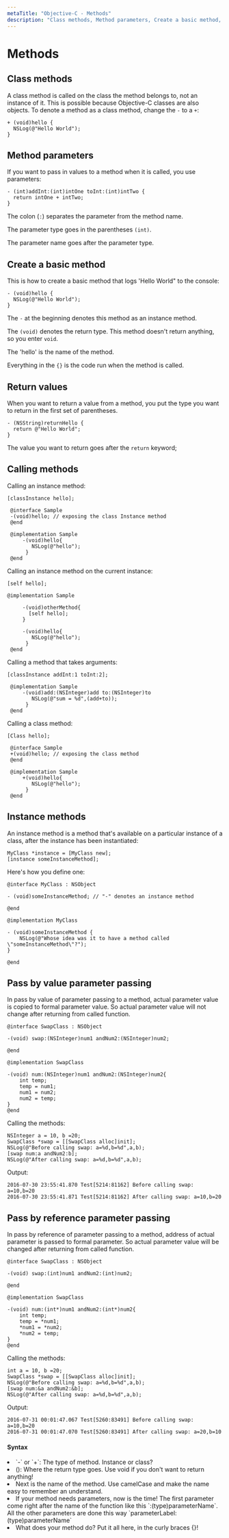 ```yaml
---
metaTitle: "Objective-C - Methods"
description: "Class methods, Method parameters, Create a basic method, Return values, Calling methods, Instance methods, Pass by value parameter passing, Pass by reference parameter passing"
---
```


# Methods



## Class methods


A class method is called on the class the method belongs to, not an instance of it. This is possible because Objective-C classes are also objects. To denote a method as a class method, change the `-` to a `+`:

```objc
+ (void)hello {
  NSLog(@"Hello World");
}

```



## Method parameters


If you want to pass in values to a method when it is called, you use parameters:

```objc
- (int)addInt:(int)intOne toInt:(int)intTwo {
  return intOne + intTwo;
}

```

The colon (`:`) separates the parameter from the method name.

The parameter type goes in the parentheses `(int)`.

The parameter name goes after the parameter type.



## Create a basic method


This is how to create a basic method that logs 'Hello World" to the console:

```objc
- (void)hello {
  NSLog(@"Hello World");
}

```

The `-` at the beginning denotes this method as an instance method.

The `(void)` denotes the return type. This method doesn't return anything, so you enter `void`.

The 'hello' is the name of the method.

Everything in the `{}` is the code run when the method is called.



## Return values


When you want to return a value from a method, you put the type you want to return in the first set of parentheses.

```objc
- (NSString)returnHello {
  return @"Hello World";
}

```

The value you want to return goes after the `return` keyword;



## Calling methods


Calling an instance method:

```objc
[classInstance hello];

 @interface Sample
 -(void)hello; // exposing the class Instance method
 @end

 @implementation Sample
     -(void)hello{
        NSLog(@"hello");
      }
 @end

```

Calling an instance method on the current instance:

```objc
[self hello];

@implementation Sample

     -(void)otherMethod{
       [self hello];
     }

     -(void)hello{
        NSLog(@"hello");
      }
 @end

```

Calling a method that takes arguments:

```objc
[classInstance addInt:1 toInt:2];

 @implementation Sample
     -(void)add:(NSInteger)add to:(NSInteger)to
        NSLog(@"sum = %d",(add+to));
      }
 @end

```

Calling a class method:

```objc
[Class hello];

 @interface Sample
 +(void)hello; // exposing the class method
 @end

 @implementation Sample
     +(void)hello{
        NSLog(@"hello");
      }
 @end

```



## Instance methods


An instance method is a method that's available on a particular instance of a class, after the instance has been instantiated:

```objc
MyClass *instance = [MyClass new];
[instance someInstanceMethod];

```

Here's how you define one:

```objc
@interface MyClass : NSObject

- (void)someInstanceMethod; // "-" denotes an instance method

@end

@implementation MyClass

- (void)someInstanceMethod {
    NSLog(@"Whose idea was it to have a method called \"someInstanceMethod\"?");
}

@end

```



## Pass by value parameter passing


In pass by value of parameter passing to a method, actual parameter value is copied to formal parameter value. So actual parameter value will not change after returning from called function.

```objc
@interface SwapClass : NSObject

-(void) swap:(NSInteger)num1 andNum2:(NSInteger)num2;

@end

@implementation SwapClass

-(void) num:(NSInteger)num1 andNum2:(NSInteger)num2{
    int temp;
    temp = num1;
    num1 = num2;
    num2 = temp;
}
@end

```

Calling the methods:

```objc
NSInteger a = 10, b =20;
SwapClass *swap = [[SwapClass alloc]init];
NSLog(@"Before calling swap: a=%d,b=%d",a,b);
[swap num:a andNum2:b];
NSLog(@"After calling swap: a=%d,b=%d",a,b);

```

Output:

```objc
2016-07-30 23:55:41.870 Test[5214:81162] Before calling swap: a=10,b=20
2016-07-30 23:55:41.871 Test[5214:81162] After calling swap: a=10,b=20

```



## Pass by reference parameter passing


In pass by reference of parameter passing to a method, address of actual parameter is passed to formal parameter. So actual parameter value will be changed after returning from called function.

```objc
@interface SwapClass : NSObject

-(void) swap:(int)num1 andNum2:(int)num2;

@end

@implementation SwapClass

-(void) num:(int*)num1 andNum2:(int*)num2{
    int temp;
    temp = *num1;
    *num1 = *num2;
    *num2 = temp;
}
@end

```

Calling the methods:

```objc
int a = 10, b =20;
SwapClass *swap = [[SwapClass alloc]init];
NSLog(@"Before calling swap: a=%d,b=%d",a,b);
[swap num:&a andNum2:&b];
NSLog(@"After calling swap: a=%d,b=%d",a,b);

```

Output:

```objc
2016-07-31 00:01:47.067 Test[5260:83491] Before calling swap: a=10,b=20
2016-07-31 00:01:47.070 Test[5260:83491] After calling swap: a=20,b=10

```



#### Syntax


<li>
`-` or `+`: The type of method. Instance or class?
</li>
<li>
(): Where the return type goes. Use void if you don't want to return anything!
</li>
<li>
Next is the name of the method. Use camelCase and make the name easy to remember an understand.
</li>
<li>
If your method needs parameters, now is the time! The first parameter come right after the name of the function like this `:(type)parameterName`. All the other parameters are done this way `parameterLabel:(type)parameterName`
</li>
<li>
What does your method do? Put it all here, in the curly braces {}!
</li>

